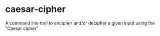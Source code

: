 # caesar-cipher
A command line tool to encipher and/or decipher a given input using the "Caesar cipher"
